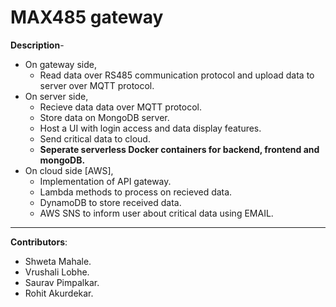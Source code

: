 # MAX485 gateway

__Description__-

* On gateway side,
    * Read data over RS485 communication protocol and upload data to server over MQTT protocol.
* On server side, 
    * Recieve data data over MQTT protocol.
    * Store data on MongoDB server.
    * Host a UI with login access and data display features.
    * Send critical data to cloud.
    * __Seperate serverless Docker containers for backend, frontend and mongoDB.__
* On cloud side [AWS],
   * Implementation of API gateway.
   * Lambda methods to process on recieved data.
   * DynamoDB to store received data.
   * AWS SNS to inform user about critical data using EMAIL.

---------------------------------------------------------------

__Contributors__:


* Shweta Mahale.
* Vrushali Lobhe.
* Saurav Pimpalkar.
* Rohit Akurdekar.

